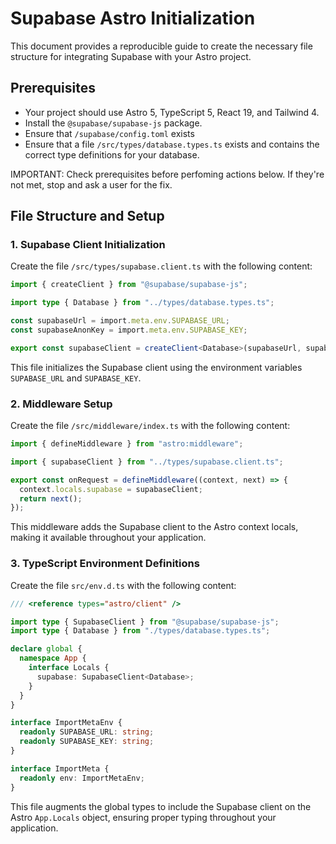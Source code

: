 # Supabase Astro Initialization

This document provides a reproducible guide to create the necessary file structure for integrating Supabase with your Astro project.

## Prerequisites

- Your project should use Astro 5, TypeScript 5, React 19, and Tailwind 4.
- Install the `@supabase/supabase-js` package.
- Ensure that `/supabase/config.toml` exists
- Ensure that a file `/src/types/database.types.ts` exists and contains the correct type definitions for your database.

IMPORTANT: Check prerequisites before perfoming actions below. If they're not met, stop and ask a user for the fix.

## File Structure and Setup

### 1. Supabase Client Initialization

Create the file `/src/types/supabase.client.ts` with the following content:

```ts
import { createClient } from "@supabase/supabase-js";

import type { Database } from "../types/database.types.ts";

const supabaseUrl = import.meta.env.SUPABASE_URL;
const supabaseAnonKey = import.meta.env.SUPABASE_KEY;

export const supabaseClient = createClient<Database>(supabaseUrl, supabaseAnonKey);
```

This file initializes the Supabase client using the environment variables `SUPABASE_URL` and `SUPABASE_KEY`.

### 2. Middleware Setup

Create the file `/src/middleware/index.ts` with the following content:

```ts
import { defineMiddleware } from "astro:middleware";

import { supabaseClient } from "../types/supabase.client.ts";

export const onRequest = defineMiddleware((context, next) => {
  context.locals.supabase = supabaseClient;
  return next();
});
```

This middleware adds the Supabase client to the Astro context locals, making it available throughout your application.

### 3. TypeScript Environment Definitions

Create the file `src/env.d.ts` with the following content:

```ts
/// <reference types="astro/client" />

import type { SupabaseClient } from "@supabase/supabase-js";
import type { Database } from "./types/database.types.ts";

declare global {
  namespace App {
    interface Locals {
      supabase: SupabaseClient<Database>;
    }
  }
}

interface ImportMetaEnv {
  readonly SUPABASE_URL: string;
  readonly SUPABASE_KEY: string;
}

interface ImportMeta {
  readonly env: ImportMetaEnv;
}
```

This file augments the global types to include the Supabase client on the Astro `App.Locals` object, ensuring proper typing throughout your application.
